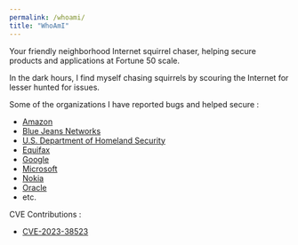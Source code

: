```yaml
---
permalink: /whoami/
title: "WhoAmI"
---
```


Your friendly neighborhood Internet squirrel chaser, helping secure products and applications at Fortune 50 scale. 

In the dark hours, I find myself chasing squirrels by scouring the Internet for lesser hunted for issues. 

Some of the organizations I have reported bugs and helped secure :

* [Amazon](https://hackerone.com/notnotnotveg?type=user)
* [Blue Jeans Networks](https://bugcrowd.com/bluejeans/hall-of-fame)
* [U.S. Department of Homeland Security](https://bugcrowd.com/dhs-vdp/hall-of-fame)
* [Equifax](https://hackerone.com/notnotnotveg?type=user)
* [Google](https://bughunters.google.com/profile/977c1689-44db-4d53-95f9-c97dbde67dfb)
* [Microsoft](https://msrc.microsoft.com/update-guide/acknowledgement)
* [Nokia](https://www.nokia.com/notices/responsible-disclosure/)
* [Oracle](https://www.oracle.com/security-alerts/cpujul2023.html#:~:text=Askari-,notnotnotveg,-Oday)
* etc.

CVE Contributions : 
* [CVE-2023-38523](https://wiki.notveg.ninja/blog/CVE-2023-38523/)
